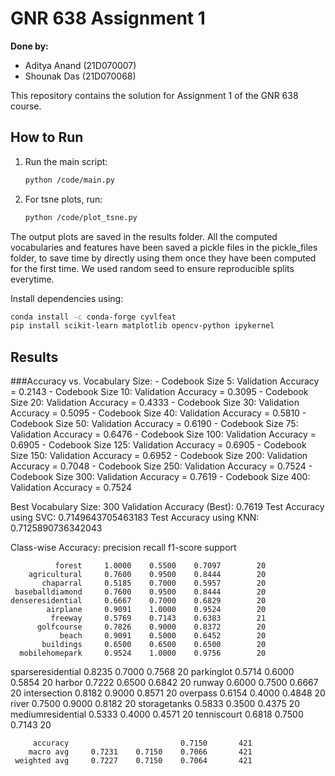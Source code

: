 # GNR 638 Assignment 1

**Done by:**

- Aditya Anand (21D070007)
- Shounak Das (21D070068)


This repository contains the solution for Assignment 1 of the GNR 638 course.

## How to Run

1. Run the main script:
   ```bash
   python /code/main.py
   ```
2. For tsne plots, run:
   ```bash
   python /code/plot_tsne.py
   ```
The output plots are saved in the results folder.
All the computed vocabularies and features have been saved a pickle files in the pickle_files folder, to save time by directly using them once they have been computed for the first time.
We used random seed to ensure reproducible splits everytime.

Install dependencies using:

```bash
conda install -c conda-forge cyvlfeat
pip install scikit-learn matplotlib opencv-python ipykernel
```

## Results

   ###Accuracy vs. Vocabulary Size:
       - Codebook Size 5: Validation Accuracy = 0.2143
       - Codebook Size 10: Validation Accuracy = 0.3095
       - Codebook Size 20: Validation Accuracy = 0.4333
       - Codebook Size 30: Validation Accuracy = 0.5095
       - Codebook Size 40: Validation Accuracy = 0.5810
       - Codebook Size 50: Validation Accuracy = 0.6190
       - Codebook Size 75: Validation Accuracy = 0.6476
       - Codebook Size 100: Validation Accuracy = 0.6905
       - Codebook Size 125: Validation Accuracy = 0.6905
       - Codebook Size 150: Validation Accuracy = 0.6952
       - Codebook Size 200: Validation Accuracy = 0.7048
       - Codebook Size 250: Validation Accuracy = 0.7524
       - Codebook Size 300: Validation Accuracy = 0.7619
       - Codebook Size 400: Validation Accuracy = 0.7524

   Best Vocabulary Size: 300
   Validation Accuracy (Best): 0.7619
   Test Accuracy using SVC: 0.7149643705463183
   Test Accuracy using KNN: 0.7125890736342043

   Class-wise Accuracy:
                      precision    recall  f1-score   support
   
              forest     1.0000    0.5500    0.7097        20
        agricultural     0.7600    0.9500    0.8444        20
           chaparral     0.5185    0.7000    0.5957        20
     baseballdiamond     0.7600    0.9500    0.8444        20
    denseresidential     0.6667    0.7000    0.6829        20
            airplane     0.9091    1.0000    0.9524        20
             freeway     0.5769    0.7143    0.6383        21
          golfcourse     0.7826    0.9000    0.8372        20
               beach     0.9091    0.5000    0.6452        20
           buildings     0.6500    0.6500    0.6500        20
      mobilehomepark     0.9524    1.0000    0.9756        20
   sparseresidential     0.8235    0.7000    0.7568        20
          parkinglot     0.5714    0.6000    0.5854        20
              harbor     0.7222    0.6500    0.6842        20
              runway     0.6000    0.7500    0.6667        20
        intersection     0.8182    0.9000    0.8571        20
            overpass     0.6154    0.4000    0.4848        20
               river     0.7500    0.9000    0.8182        20
        storagetanks     0.5833    0.3500    0.4375        20
   mediumresidential     0.5333    0.4000    0.4571        20
         tenniscourt     0.6818    0.7500    0.7143        20

         accuracy                         0.7150       421
        macro avg     0.7231    0.7150    0.7066       421
     weighted avg     0.7227    0.7150    0.7064       421



